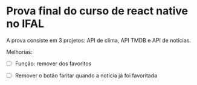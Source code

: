 # Prova final do curso de react native no IFAL

A prova consiste em 3 projetos: API de clima, API TMDB e API de notícias.

Melhorias:

- [ ] Função: remover dos favoritos
- [ ] Remover o botão faritar quando a notícia já foi favoritada

